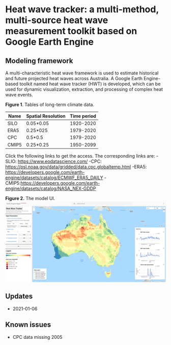 # Heat wave tracker: a multi-method, multi-source heat wave measurement toolkit based on Google Earth Engine

## Modeling framework

A multi-characteristic heat wave framework is used to estimate historical and future projected heat waves across Australia. A Google Earth Engine-based toolkit named heat wave tracker (HWT) is developed, which can be used for dynamic visualization, extraction, and processing of complex heat wave events.

**Figure 1**. Tables of long-term climate data. 

| Name     | Spatial Resolution                                          | Time period | 
| -------- | ----------------------------------------------------------- | ----------|
| SILO     | 0.05*0.05                                                   | 1920-2020 |
| ERA5     | 0.25*025                                                    | 1979-2020 |
| CPC      | 0.5*0.5                                                     | 1979-2020 |
| CMIP5    | 0.25*0.25                                                   | 1950-2099 |

Click the following links to get the access. The corresponding links are:
-SLIO: https://www.eodatascience.com/
-CPC: https://psl.noaa.gov/data/gridded/data.cpc.globaltemp.html
-ERA5: https://developers.google.com/earth-engine/datasets/catalog/ECMWF_ERA5_DAILY
-CMIP5:https://developers.google.com/earth-engine/datasets/catalog/NASA_NEX-GDDP

**Figure 2.** The model UI. 
![](fig/HWT.png)

## Updates

* 2021-01-06

## Known issues
*   CPC data missing 2005

